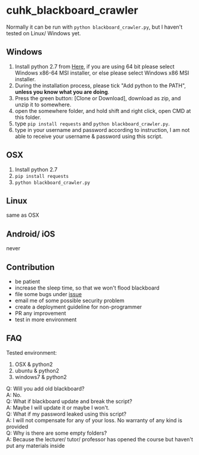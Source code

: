 # cuhk_blackboard_crawler

Normally it can be run with `python blackboard_crawler.py`, but I haven't tested on Linux/ Windows yet.

## Windows

1. Install python 2.7 from [Here](https://www.python.org/downloads/release/python-2714/), if you are using 64 bit please select Windows x86-64 MSI installer, or else please select Windows x86 MSI installer.
2. During the installation process, please tick "Add python to the PATH", <b>unless you know what you are doing</b>.
3. Press the green button: [Clone or Download], download as zip, and unzip it to somewhere.
4. open the somewhere folder, and hold shift and right click, open CMD at this folder.
5. type `pip install requests` and `python blackboard_crawler.py`.
6. type in your username and password according to instruction, I am not able to receive your username & password using this script.

## OSX

1. Install python 2.7 
2. `pip install requests`
3. `python blackboard_crawler.py`

## Linux

same as OSX

## Android/ iOS

never

## Contribution
* be patient
* increase the sleep time, so that we won't flood blackboard
* file some bugs under [issue](https://github.com/bengood362/cuhk_blackboard_crawler/issues)
* email me of some possible security problem
* create a deployment guideline for non-programmer
* PR any improvement
* test in more environment

## FAQ

Tested environment:  

1. OSX & python2
2. ubuntu & python2
3. windows7 & python2

Q: Will you add old blackboard?  
A: No.  
Q: What if blackboard update and break the script?  
A: Maybe I will update it or maybe I won't.  
Q: What if my password leaked using this script?   
A: I will not compensate for any of your loss. No warranty of any kind is provided  
Q: Why is there are some empty folders?  
A: Because the lecturer/ tutor/ professor has opened the course but haven't put any materials inside  